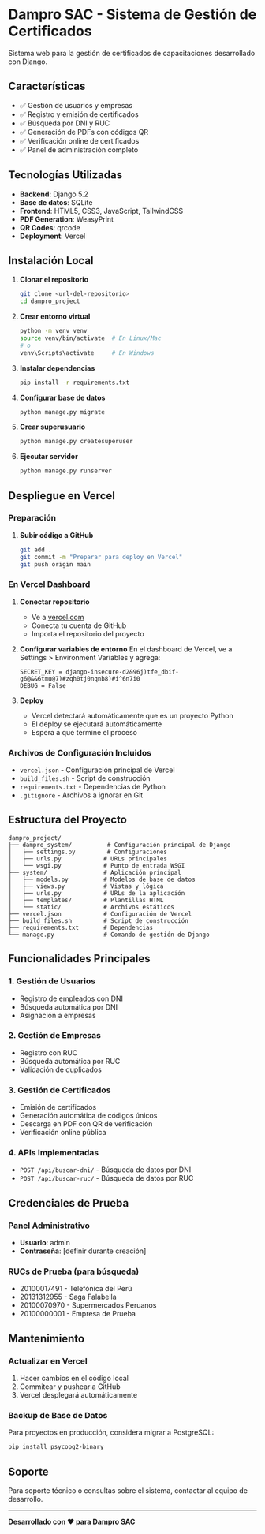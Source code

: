 # Dampro SAC - Sistema de Gestión de Certificados

Sistema web para la gestión de certificados de capacitaciones desarrollado con Django.

## Características

- ✅ Gestión de usuarios y empresas
- ✅ Registro y emisión de certificados
- ✅ Búsqueda por DNI y RUC
- ✅ Generación de PDFs con códigos QR
- ✅ Verificación online de certificados
- ✅ Panel de administración completo

## Tecnologías Utilizadas

- **Backend**: Django 5.2
- **Base de datos**: SQLite
- **Frontend**: HTML5, CSS3, JavaScript, TailwindCSS
- **PDF Generation**: WeasyPrint
- **QR Codes**: qrcode
- **Deployment**: Vercel

## Instalación Local

1. **Clonar el repositorio**
   ```bash
   git clone <url-del-repositorio>
   cd dampro_project
   ```

2. **Crear entorno virtual**
   ```bash
   python -m venv venv
   source venv/bin/activate  # En Linux/Mac
   # o
   venv\Scripts\activate     # En Windows
   ```

3. **Instalar dependencias**
   ```bash
   pip install -r requirements.txt
   ```

4. **Configurar base de datos**
   ```bash
   python manage.py migrate
   ```

5. **Crear superusuario**
   ```bash
   python manage.py createsuperuser
   ```

6. **Ejecutar servidor**
   ```bash
   python manage.py runserver
   ```

## Despliegue en Vercel

### Preparación

1. **Subir código a GitHub**
   ```bash
   git add .
   git commit -m "Preparar para deploy en Vercel"
   git push origin main
   ```

### En Vercel Dashboard

1. **Conectar repositorio**
   - Ve a [vercel.com](https://vercel.com)
   - Conecta tu cuenta de GitHub
   - Importa el repositorio del proyecto

2. **Configurar variables de entorno**
   En el dashboard de Vercel, ve a Settings > Environment Variables y agrega:
   
   ```
   SECRET_KEY = django-insecure-d2&96j)tfe_dbif-g6@&&6tmu@7)#zqh0tj0nqnb8)#i^6n7i0
   DEBUG = False
   ```

3. **Deploy**
   - Vercel detectará automáticamente que es un proyecto Python
   - El deploy se ejecutará automáticamente
   - Espera a que termine el proceso

### Archivos de Configuración Incluidos

- `vercel.json` - Configuración principal de Vercel
- `build_files.sh` - Script de construcción
- `requirements.txt` - Dependencias de Python
- `.gitignore` - Archivos a ignorar en Git

## Estructura del Proyecto

```
dampro_project/
├── dampro_system/          # Configuración principal de Django
│   ├── settings.py         # Configuraciones
│   ├── urls.py            # URLs principales
│   └── wsgi.py            # Punto de entrada WSGI
├── system/                # Aplicación principal
│   ├── models.py          # Modelos de base de datos
│   ├── views.py           # Vistas y lógica
│   ├── urls.py            # URLs de la aplicación
│   ├── templates/         # Plantillas HTML
│   └── static/            # Archivos estáticos
├── vercel.json            # Configuración de Vercel
├── build_files.sh         # Script de construcción
├── requirements.txt       # Dependencias
└── manage.py              # Comando de gestión de Django
```

## Funcionalidades Principales

### 1. Gestión de Usuarios
- Registro de empleados con DNI
- Búsqueda automática por DNI
- Asignación a empresas

### 2. Gestión de Empresas
- Registro con RUC
- Búsqueda automática por RUC
- Validación de duplicados

### 3. Gestión de Certificados
- Emisión de certificados
- Generación automática de códigos únicos
- Descarga en PDF con QR de verificación
- Verificación online pública

### 4. APIs Implementadas
- `POST /api/buscar-dni/` - Búsqueda de datos por DNI
- `POST /api/buscar-ruc/` - Búsqueda de datos por RUC

## Credenciales de Prueba

### Panel Administrativo
- **Usuario**: admin
- **Contraseña**: [definir durante creación]

### RUCs de Prueba (para búsqueda)
- 20100017491 - Telefónica del Perú
- 20131312955 - Saga Falabella
- 20100070970 - Supermercados Peruanos
- 20100000001 - Empresa de Prueba

## Mantenimiento

### Actualizar en Vercel
1. Hacer cambios en el código local
2. Commitear y pushear a GitHub
3. Vercel desplegará automáticamente

### Backup de Base de Datos
Para proyectos en producción, considera migrar a PostgreSQL:
```bash
pip install psycopg2-binary
```

## Soporte

Para soporte técnico o consultas sobre el sistema, contactar al equipo de desarrollo.

---

**Desarrollado con ❤️ para Dampro SAC**
